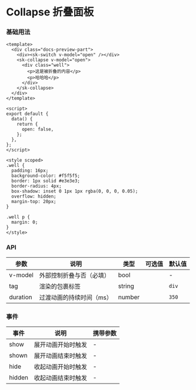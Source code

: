 # Collapse 折叠面板

### 基础用法

<CollapseBasic />

```vue
<template>
  <div class="docs-preview-part">
    <div><sk-switch v-model="open" /></div>
    <sk-collapse v-model="open">
      <div class="well">
        <p>这是被折叠的内容</p>
        <p>哈哈哈</p>
      </div>
    </sk-collapse>
  </div>
</template>

<script>
export default {
  data() {
    return {
      open: false,
    };
  },
};
</script>

<style scoped>
.well {
  padding: 16px;
  background-color: #f5f5f5;
  border: 1px solid #e3e3e3;
  border-radius: 4px;
  box-shadow: inset 0 1px 1px rgba(0, 0, 0, 0.05);
  overflow: hidden;
  margin-top: 20px;
}

.well p {
  margin: 0;
}
</style>
```

### API

| 参数     | 说明                     | 类型   | 可选值 | 默认值 |
| -------- | ------------------------ | ------ | ------ | ------ |
| v-model  | 外部控制折叠与否（必填） | bool   |        | -      |
| tag      | 渲染的包裹标签           | string |        | `div`  |
| duration | 过渡动画的持续时间（ms） | number |        | `350`  |

### 事件

| 事件   | 说明               | 携带参数 |
| ------ | ------------------ | -------- |
| show   | 展开动画开始时触发 | -        |
| shown  | 展开动画结束时触发 | -        |
| hide   | 收起动画开始时触发 | -        |
| hidden | 收起动画结束时触发 | -        |

